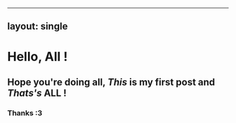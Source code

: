 ---
layout: single
----
# Hello, All !
## Hope you're doing all, *This* is my first post and _Thats's_ ALL !
### Thanks :3
